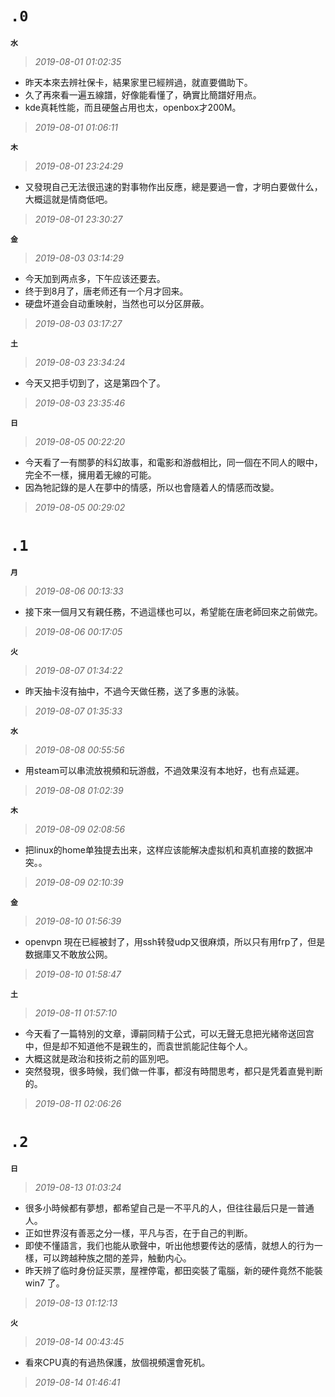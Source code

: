 **`.0`**
========
**`水`**
>*2019-08-01 01:02:35*
- 昨天本來去辨社保卡，結果家里已經辨過，就直要備助下。
- 久了再來看一遍五線譜，好像能看懂了，确實比簡譜好用点。
- kde真耗性能，而且硬盤占用也太，openbox才200M。
>*2019-08-01 01:06:11*

**`木`**
>*2019-08-01 23:24:29*
- 又發現自己无法很迅速的對事物作出反應，總是要過一會，才明白要做什么，大概這就是情商低吧。
>*2019-08-01 23:30:27*

**`金`**
>*2019-08-03 03:14:29*
- 今天加到两点多，下午应该还要去。
- 终于到8月了，唐老师还有一个月才回来。
- 硬盘坏道会自动重映射，当然也可以分区屏蔽。
>*2019-08-03 03:17:27*

**`土`**
>*2019-08-03 23:34:24*
- 今天又把手切到了，这是第四个了。
>*2019-08-03 23:35:46*

**`日`**
>*2019-08-05 00:22:20*
- 今天看了一有關夢的科幻故事，和電影和游戲相比，同一個在不同人的眼中，完全不一樣，擁用着无線的可能。
- 因為牠記錄的是人在夢中的情感，所以也會隨着人的情感而改變。
>*2019-08-05 00:29:02*

**`.1`**
========
**`月`**
>*2019-08-06 00:13:33*
- 接下來一個月又有親任務，不過這樣也可以，希望能在唐老師回來之前做完。
>*2019-08-06 00:17:05*

**`火`**
>*2019-08-07 01:34:22*
- 昨天抽卡沒有抽中，不過今天做任務，送了多惠的泳裝。
>*2019-08-07 01:35:33*

**`水`**
>*2019-08-08 00:55:56*
- 用steam可以串流放視頻和玩游戲，不過效果沒有本地好，也有点延遲。
>*2019-08-08 01:02:39*

**`木`**
>*2019-08-09 02:08:56*
- 把linux的home单独提去出来，这样应该能解决虚拟机和真机直接的数据冲突。。
>*2019-08-09 02:10:39*

**`金`**
>*2019-08-10 01:56:39*
- openvpn 現在已經被封了，用ssh转發udp又很麻煩，所以只有用frp了，但是数据庫又不敢放公网。
>*2019-08-10 01:58:47*

**`土`**
>*2019-08-11 01:57:10*
- 今天看了一篇特別的文章，谭嗣同精于公式，可以无聲无息把光緒帝送回宫中，但是却不知道他不是親生的，而袁世凯能記住每个人。
- 大概这就是政治和技術之前的區別吧。
- 突然發現，很多時候，我们做一件事，都沒有時間思考，都只是凭着直覺判断的。
>*2019-08-11 02:06:26*

**`.2`**
========
**`日`**
>*2019-08-13 01:03:24*
- 很多小時候都有夢想，都希望自己是一不平凡的人，但往往最后只是一普通人。
- 正如世界沒有善恶之分一樣，平凡与否，在于自己的判断。
- 即使不懂語言，我们也能从歌聲中，听出他想要传达的感情，就想人的行为一樣，可以跨越种族之間的差异，触動内心。
- 昨天辨了临时身份証买票，屋裡停電，都田奕裝了電腦，新的硬件竟然不能裝win7 了。
>*2019-08-13 01:12:13*

**`火`**
>*2019-08-14 00:43:45*
- 看來CPU真的有過热保護，放個視頻還會死机。
>*2019-08-14 01:46:41*

